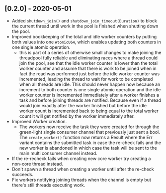 ## [0.2.0] - 2020-05-01

  * Added `shutdown_join()` and `shutdown_join_timeout(Duration)` to block the current thread until work in the pool is finished when shutting down the pool.
  * Improved bookkeeping of the total and idle worker counters by putting both values into one `AtomicU64`, which enables updating both counters in one single atomic operation.
    * this is part of a series of otherwise small changes to make joining the threadpool fully reliable and eliminating races where a thread could join the pool, see
      that the idle worker counter is lower than the total worker counter and assume that there is work to be joined when in fact the read was performed just before
      the idle worker counter was incremented, leading the thread to wait for work to be completed when all threads are idle. This should never happen now because
      an increment to both counter is one single atomic operation and the idle worker counter is incremented immediately after a worker finishes a task and before
      joining threads are notified. Because even if a thread would join exactly after the worker finished but before the idle worker count is incremented back to
      being equal to the total worker count it will get notified by the worker immediately after.
  * Improved Worker creation.
    * The workers now receive the task they were created for through the green-light single consumer channel that previously just sent a bool. The `create_worker()`
      function now returns a Result where the Err variant contains the submitted task in case the re-check fails and the new worker is abandoned in which case
      the task will be sent to the main multi consumer channel instead.
  * If the re-recheck fails when creating new core worker try creating a non-core thread instead.
  * Don't spawn a thread when creating a worker until after the re-check succeeds.
  * Fix workers notifying joining threads when the channel is empty but there's still threads executing work.